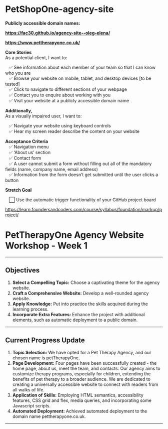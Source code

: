 # PetShopOne-agency-site

**Publicly accessible domain names:**<br>

**https://fac30.github.io/agency-site--oleg-elena/**

**https://www.pettherapyone.co.uk/**

**Core Stories**<br>
As a potential client, I want to:<br>

&nbsp;&nbsp;&nbsp;✅ See information about each member of your team so that I can know who you are<br>
&nbsp;&nbsp;&nbsp;✅ Browse your website on mobile, tablet, and desktop devices [to be tested] <br>
&nbsp;&nbsp;&nbsp;✅ Click to navigate to different sections of your webpage<br>
&nbsp;&nbsp;&nbsp;✅ Contact you to enquire about working with you<br>
&nbsp;&nbsp;&nbsp;✅ Visit your website at a publicly accessible domain name


**Additionally,**<br>
As a visually impaired user, I want to:

&nbsp;&nbsp;&nbsp;✅ Navigate your website using keyboard controls <br>
&nbsp;&nbsp;&nbsp;✅ Hear my screen reader describe the content on your website

**Acceptance Criteria**<br>
&nbsp;&nbsp;&nbsp;✅ Navigation menu<br>
&nbsp;&nbsp;&nbsp;✅ ‘About us’ section<br>
&nbsp;&nbsp;&nbsp;✅ Contact form<br>
&nbsp;&nbsp;&nbsp;✅ A user cannot submit a form without filling out all of the mandatory fields (name, company name, email address)<br>
&nbsp;&nbsp;&nbsp;✅ Information from the form doesn’t get submitted until the user clicks a button<br>

**Stretch Goal**

&nbsp;&nbsp;&nbsp;⬜️ Use the automatic trigger functionality of your GitHub project board<br>


https://learn.foundersandcoders.com/course/syllabus/foundation/markup/project/




# PetTherapyOne Agency Website Workshop - Week 1

---

## Objectives

1. **Select a Compelling Topic:** Choose a captivating theme for the agency website.
2. **Craft a Comprehensive Website:** Develop a well-rounded agency website.
3. **Apply Knowledge:** Put into practice the skills acquired during the learning process.
4. **Incorporate Extra Features:** Enhance the project with additional elements, such as automatic deployment to a public domain.

---

## Current Progress Update

1. **Topic Selection:** We have opted for a Pet Therapy Agency, and our chosen name is petTherapyOne.
2. **Page Development:** Four pages have been successfully created - the home page, about us, meet the team, and contacts. Our agency aims to customize therapy programs, especially for children, extending the benefits of pet therapy to a broader audience. We are dedicated to creating a universally accessible website to connect with readers from all walks of life.
3. **Application of Skills:** Employing HTML semantics, accessibility features, CSS grid and flex, media queries, and incorporating some Javascript scripts.
4. **Automated Deployment:** Achieved automated deployment to the domain name pettherapyone.co.uk.

---

